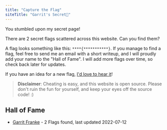 ```yaml
---
title: "Capture the Flag"
siteTitle: "Garrit's Secret🤭"
---
```


You stumbled upon my secret page!

There are 2 secret flags scattered across this website. Can you find them?

A flag looks something like this: `****{***********}`. If you manage to find a
flag, feel free to send me an email with a short writeup, and I will proudly add
your name to the "Hall of Fame". I will add more flags over time, so check back
later for updates.

If you have an idea for a new flag, [I'd love to hear it](/contact)!

> **Disclaimer**: Cheating is easy, and this website is open source. Please
> don't ruin the fun for yourself, and keep your eyes off the source code! :)

## Hall of Fame

-   [Garrit Franke](https://garrit.xyz) - 2 Flags found, last updated 2022-07-12
